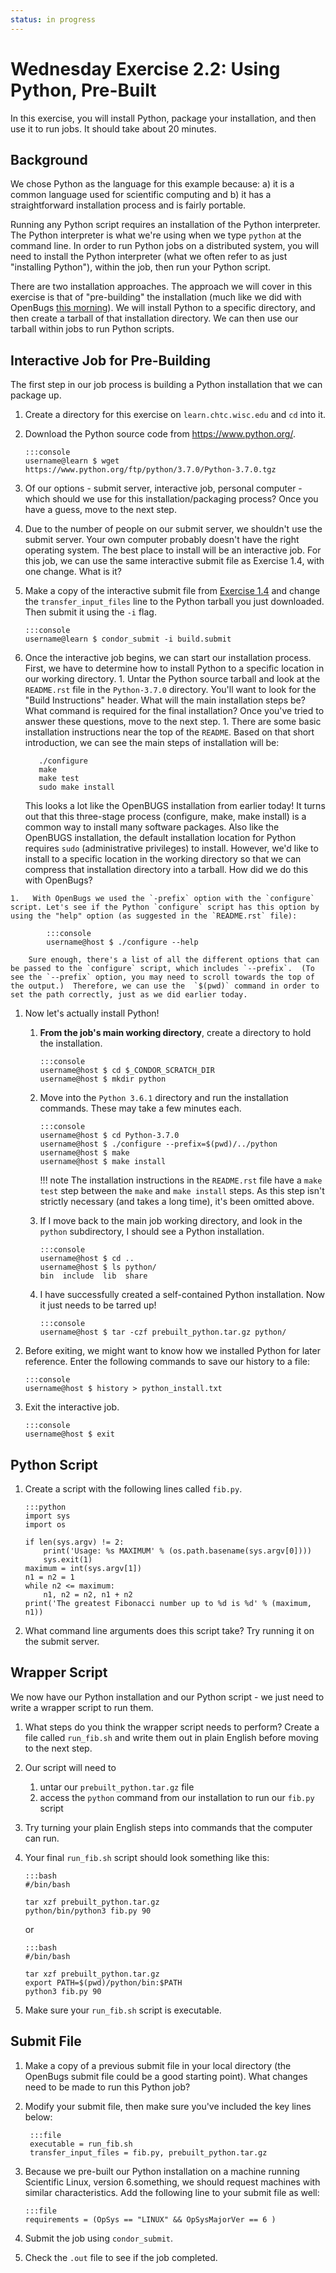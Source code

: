 ```yaml
---
status: in progress
---
```


<style type="text/css"> pre em { font-style: normal; background-color: yellow; } pre strong { font-style: normal; font-weight: bold; color: #008; } </style>

Wednesday Exercise 2.2: Using Python, Pre-Built
===============================================

In this exercise, you will install Python, package your installation, and then use it to run jobs. It should take about 20 minutes.

Background
----------

We chose Python as the language for this example because: a) it is a common language used for scientific computing and b) it has a straightforward installation process and is fairly portable.

Running any Python script requires an installation of the Python interpreter. The Python interpreter is what we're using when we type `python` at the command line. In order to run Python jobs on a distributed system, you will need to install the Python interpreter (what we often refer to as just "installing Python"), within the job, then run your Python script.

There are two installation approaches. The approach we will cover in this exercise is that of "pre-building" the installation (much like we did with OpenBugs [this morning](/materials/day3/part1-ex4-prepackaged)). We will install Python to a specific directory, and then create a tarball of that installation directory. We can then use our tarball within jobs to run Python scripts.

Interactive Job for Pre-Building
--------------------------------

The first step in our job process is building a Python installation that we can package up.

1.  Create a directory for this exercise on `learn.chtc.wisc.edu` and `cd` into it.
1.  Download the Python source code from <https://www.python.org/>. 

		:::console
		username@learn $ wget https://www.python.org/ftp/python/3.7.0/Python-3.7.0.tgz

1.  Of our options - submit server, interactive job, personal computer - which should we use for this installation/packaging process? Once you have a guess, move to the next step.

1.  Due to the number of people on our submit server, we shouldn't use the submit server. Your own computer probably doesn't have the right operating system. The best place to install will be an interactive job. For this job, we can use the same interactive submit file as Exercise 1.4, with one change. What is it?

1.  Make a copy of the interactive submit file from [Exercise 1.4](/materials/day3/part1-ex4-prepackaged) and change the `transfer_input_files` line to the Python tarball you just downloaded. Then submit it using the `-i` flag. 

		:::console
		username@learn $ condor_submit -i build.submit

1.   Once the interactive job begins, we can start our installation process. First, we have to determine how to install Python to a specific location in our working directory.
    1.  Untar the Python source tarball and look at the `README.rst` file in the `Python-3.7.0` directory.  You'll want to look for the "Build Instructions" header.  What will the main installation steps be?  What command is required for the final installation?  Once you've tried to answer these questions, move to the next step.
    1.  There are some basic installation instructions near the top of the `README`. Based on that short introduction, we can see the main steps of installation will be: 

			./configure
			make
			make test
			sudo make install

		This looks a lot like the OpenBUGS installation from earlier today! It turns out that this three-stage process (configure, make, make install) is a common  way to install many software packages.   Also like the OpenBUGS installation, the default installation  location for Python requires `sudo` (administrative privileges) to install. However, we'd like to install to a specific location in the working directory  so that we can compress that installation directory into a tarball. How did we do this with OpenBugs? 

	1.   With OpenBugs we used the `-prefix` option with the `configure` script. Let's see if the Python `configure` script has this option by using the "help" option (as suggested in the `README.rst` file): 

			:::console
			username@host $ ./configure --help

		Sure enough, there's a list of all the different options that can be passed to the `configure` script, which includes `--prefix`.  (To see the `--prefix` option, you may need to scroll towards the top of the output.)  Therefore, we can use the  `$(pwd)` command in order to set the path correctly, just as we did earlier today.

1.  Now let's actually install Python!
    1.  **From the job's main working directory**, create a directory to hold the installation. 

			:::console
			username@host $ cd $_CONDOR_SCRATCH_DIR
			username@host $ mkdir python

	1.  Move into the `Python 3.6.1` directory and run the installation commands. These may take a few minutes each. 

			:::console
			username@host $ cd Python-3.7.0
			username@host $ ./configure --prefix=$(pwd)/../python
			username@host $ make
			username@host $ make install

		!!! note
			The installation instructions in the `README.rst` file have a `make test` step 
			between the `make` and `make install` steps.  As this step isn't strictly necessary (and takes a long time), it's been omitted above.  

	1.  If I move back to the main job working directory, and look in the `python` subdirectory, I should see a Python installation. 

			:::console
			username@host $ cd ..
			username@host $ ls python/
			bin  include  lib  share

	1.  I have successfully created a self-contained Python installation. Now it just needs to be tarred up! 

			:::console
			username@host $ tar -czf prebuilt_python.tar.gz python/

1.  Before exiting, we might want to know how we installed Python for later reference.  Enter the following commands to save our history to a file: 

		:::console
		username@host $ history > python_install.txt

1.  Exit the interactive job. 

		:::console
		username@host $ exit

Python Script
-------------

1.  Create a script with the following lines called `fib.py`. 

		:::python
		import sys
		import os

		if len(sys.argv) != 2:
			print('Usage: %s MAXIMUM' % (os.path.basename(sys.argv[0])))
			sys.exit(1)
		maximum = int(sys.argv[1])
		n1 = n2 = 1
		while n2 <= maximum:
			n1, n2 = n2, n1 + n2
		print('The greatest Fibonacci number up to %d is %d' % (maximum, n1))

1. What command line arguments does this script take? Try running it on the submit server.

Wrapper Script
--------------

We now have our Python installation and our Python script - we just need to write a wrapper script to run them.

1.  What steps do you think the wrapper script needs to perform? Create a file called `run_fib.sh` and write them out in plain English before moving to the next step.
1.  Our script will need to
    1.  untar our `prebuilt_python.tar.gz` file
    1.  access the `python` command from our installation to run our `fib.py` script
1.  Try turning your plain English steps into commands that the computer can run.
1.  Your final `run_fib.sh` script should look something like this: 

		:::bash
		#/bin/bash

		tar xzf prebuilt_python.tar.gz 
		python/bin/python3 fib.py 90

	or

		:::bash
		#/bin/bash

		tar xzf prebuilt_python.tar.gz 
		export PATH=$(pwd)/python/bin:$PATH 
		python3 fib.py 90

1.  Make sure your `run_fib.sh` script is executable.

Submit File
-----------

1.  Make a copy of a previous submit file in your local directory (the OpenBugs submit file could be a good starting point). What changes need to be made to run this Python job? 

1. Modify your submit file, then make sure you've included the key lines below: 

		:::file
		executable = run_fib.sh
		transfer_input_files = fib.py, prebuilt_python.tar.gz

1.  Because we pre-built our Python installation on a machine running Scientific Linux, version 6.something, we should request machines with similar characteristics. Add the following line to your submit file as well: 

		:::file
		requirements = (OpSys == "LINUX" && OpSysMajorVer == 6 )

1. Submit the job using `condor_submit`. 

1. Check the `.out` file to see if the job completed.

